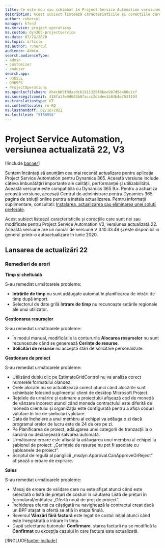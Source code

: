 ```yaml
---
title: Ce este nou sau schimbat în Project Service Automation versiunea actualizată 22, V3
description: Acest subiect listează caracteristicile și corecțiile care sunt disponibile în Project Service Automation V3, versiunea actualizată 22, V3.
author: ruhercul
manager: kfend
ms.service: project-operations
ms.custom: dyn365-projectservice
ms.date: 07/28/2020
ms.topic: article
ms.author: ruhercul
audience: Admin
search.audienceType:
- admin
- customizer
- enduser
search.app:
- D365CE
- D365PS
- ProjectOperations
ms.openlocfilehash: db4cbb9f9daadcb1911325f8bee987d5e480e1cf
ms.sourcegitcommit: 418fa1fe9d605b8faccc2d5dee1b04b4e753f194
ms.translationtype: HT
ms.contentlocale: ro-RO
ms.lasthandoff: 02/10/2021
ms.locfileid: "5150998"
---
```

# <a name="project-service-automation-update-release-22-v3"></a>Project Service Automation, versiunea actualizată 22, V3

[!include [banner](../includes/psa-now-project-operations.md)]

Suntem încântați să anunțăm cea mai recentă actualizare pentru aplicația Project Service Automation pentru Dynamics 365. Această versiune include câteva îmbunătățiri importante ale calității, performanței și utilizabilității. Această versiune este compatibilă cu Dynamics 365 9.x. Pentru a actualiza această versiune, accesați Centrul de administrare pentru Dynamics 365, pagina de soluții online pentru a instala actualizarea. Pentru informații suplimentare, consultați: [Instalarea, actualizarea sau eliminarea unei soluții preferate](https://docs.microsoft.com/power-platform/admin/install-remove-preferred-solution).

Acest subiect listează caracteristicile și corecțiile care sunt noi sau modificate pentru Project Service Automation V3, versiunea actualizată 22. Această versiune are un număr de versiune V 3.10.33.48 și este disponibil în general printr-o autoactualizare în iunie 2020.

## <a name="update-release-22"></a>Lansarea de actualizări 22

### <a name="bug-fixes"></a>Remedieri de erori



**Timp și cheltuială**

S-au remediat următoarele probleme:

- **Intrările de timp** nu sunt adăugate automat în planificarea de intrări de timp după import.
- Selectorul de date grilă **Intrare de timp** nu recunoaște setările regionale ale unui utilizator.

**Gestionarea resurselor**

S-au remediat următoarele probleme:

- În modul manual, modificările la contururile **Alocarea resurselor** nu sunt recunoscute când se generează **Cerințe de resurse**.
- **Solicitări de resurse** nu acceptă stări de solicitare personalizate.

**Gestionare de proiect**

S-au remediat următoarele probleme:

- Utilizând dublu clic pe EstimateGridControl nu va analiza corect numerele formatului olandez.
- Orele alocate nu se actualizează corect atunci când alocările sunt schimbate folosind suplimentul client de desktop Microsoft Project.
- Rețelele de urmărire și estimare a proiectului afișează cod de monedă de vânzare incorect atunci când moneda contractului este diferită de moneda clientului și organizația este configurată pentru a afișa coduri valutare în loc de simboluri valutare.
- Data de încheiere a unui membru al echipei va adăuga o zi dacă programul orelor de lucru este de 24 de ore pe zi.
- Pe Planificarea de proiect, adăugarea unei categorii de tranzacții la o sarcină nu declanșează salvarea automată.
- Următoarea eroare este afișată la adăugarea unui membru al echipei la șablonul de proiect: „Cerințele de resurse nu pot fi asociate cu șabloanele de proiect”. 
- Scriptul de regulă al panglicii „msdyn.Approval.CanApproveOrReject” afișează o eroare de expirare.

**Sales**

S-au remediat următoarele probleme:

- Mesaj de eroare de validare care nu este afișat atunci când este selectată o listă de prețuri de costuri în căutarea Listă de prețuri în formularul/entitatea „Ofertă nouă de preț de proiect”.
- Închiderea ofertei ca câștigată nu navighează la contractul creat dacă un BPF atașat la ofertă se află în etapa finală.
- Reversul **Vânzări fără factură** este legat de costul inițial atunci când este înregistrată o intrare în timp.
- După selectarea butonului **Confirmare**, starea facturii nu se modifică la **Confirmat** cu excepția cazului în care factura este actualizată.


[!INCLUDE[footer-include](../includes/footer-banner.md)]